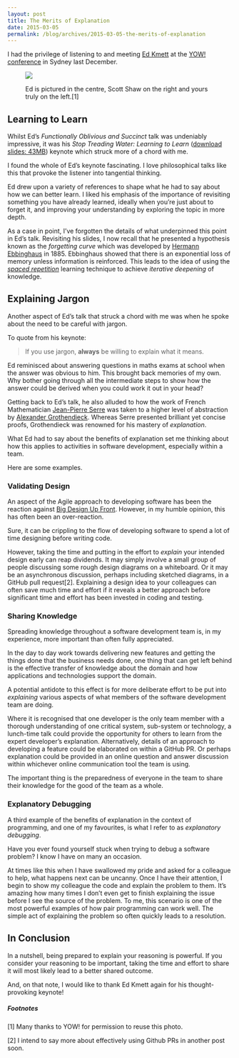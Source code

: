 ```yaml
---
layout: post
title: The Merits of Explanation
date: 2015-03-05
permalink: /blog/archives/2015-03-05-the-merits-of-explanation
---
```


I had the privilege of listening to and meeting [Ed
Kmett](https://twitter.com/kmett) at the [YOW!
conference](http://yowconference.com.au/) in Sydney last December.

<figure>

![](https://keithpitty.com/rails/active_storage/blobs/proxy/eyJfcmFpbHMiOnsibWVzc2FnZSI6IkJBaHBOUT09IiwiZXhwIjpudWxsLCJwdXIiOiJibG9iX2lkIn19--4d4e652f195d0119c6c89d3faa014aec1fa66a99/with-ed-kmett.jpg)

<figcaption>

Ed is pictured in the centre, Scott Shaw on the right and yours truly on
the left.[1]

</figcaption>
</figure>

## Learning to Learn

Whilst Ed’s *Functionally Oblivious and Succinct* talk was undeniably
impressive, it was his *Stop Treading Water: Learning to Learn*
([download slides:
43MB](http://yowconference.com.au/slides/yow2014/Kmett-StopTreadingWater.pdf))
keynote which struck more of a chord with me.

I found the whole of Ed’s keynote fascinating. I love philosophical
talks like this that provoke the listener into tangential thinking.

Ed drew upon a variety of references to shape what he had to say about
how we can better learn. I liked his emphasis of the importance of
revisiting something you have already learned, ideally when you’re just
about to forget it, and improving your understanding by exploring the
topic in more depth.

As a case in point, I’ve forgotten the details of what underpinned this
point in Ed’s talk. Revisiting his slides, I now recall that he
presented a hypothesis known as the *forgetting curve* which was
developed by [Hermann
Ebbinghaus](http://en.wikipedia.org/wiki/Hermann_Ebbinghaus) in 1885.
Ebbinghaus showed that there is an exponential loss of memory unless
information is reinforced. This leads to the idea of using the [*spaced
repetition*](http://en.wikipedia.org/wiki/Spaced_repetition) learning
technique to achieve *iterative deepening* of knowledge.

## Explaining Jargon

Another aspect of Ed’s talk that struck a chord with me was when he
spoke about the need to be careful with jargon.

To quote from his keynote:

> If you use jargon, **always** be willing to explain what it means.

Ed reminisced about answering questions in maths exams at school when
the answer was obvious to him. This brought back memories of my own. Why
bother going through all the intermediate steps to show how the answer
could be derived when you could work it out in your head?

Getting back to Ed’s talk, he also alluded to how the work of French
Mathematician [Jean-Pierre
Serre](http://en.wikipedia.org/wiki/Jean-Pierre_Serre) was taken to a
higher level of abstraction by [Alexander
Grothendieck](http://en.wikipedia.org/wiki/Alexander_Grothendieck).
Whereas Serre presented brilliant yet concise proofs, Grothendieck was
renowned for his mastery of *explanation*.

What Ed had to say about the benefits of explanation set me thinking
about how this applies to activities in software development, especially
within a team.

Here are some examples.

### Validating Design

An aspect of the Agile approach to developing software has been the
reaction against [Big Design Up
Front](http://c2.com/cgi/wiki?BigDesignUpFront). However, in my humble
opinion, this has often been an over-reaction.

Sure, it can be crippling to the flow of developing software to spend a
lot of time designing before writing code.

However, taking the time and putting in the effort to *explain* your
intended design early can reap dividends. It may simply involve a small
group of people discussing some rough design diagrams on a whiteboard.
Or it may be an asynchronous discussion, perhaps including sketched
diagrams, in a GitHub pull request[2]. Explaining a design idea to your
colleagues can often save much time and effort if it reveals a better
approach before significant time and effort has been invested in coding
and testing.

### Sharing Knowledge

Spreading knowledge throughout a software development team is, in my
experience, more important than often fully appreciated.

In the day to day work towards delivering new features and getting the
things done that the business needs done, one thing that can get left
behind is the effective transfer of knowledge about the domain and how
applications and technologies support the domain.

A potential antidote to this effect is for more deliberate effort to be
put into *explaining* various aspects of what members of the software
development team are doing.

Where it is recognised that one developer is the only team member with a
thorough understanding of one critical system, sub-system or technology,
a lunch-time talk could provide the opportunity for others to learn from
the expert developer’s explanation. Alternatively, details of an
approach to developing a feature could be elaborated on within a GitHub
PR. Or perhaps explanation could be provided in an online question and
answer discussion within whichever online communication tool the team is
using.

The important thing is the preparedness of everyone in the team to share
their knowledge for the good of the team as a whole.

### Explanatory Debugging

A third example of the benefits of explanation in the context of
programming, and one of my favourites, is what I refer to as
*explanatory debugging*.

Have you ever found yourself stuck when trying to debug a software
problem? I know I have on many an occasion.

At times like this when I have swallowed my pride and asked for a
colleague to help, what happens next can be uncanny. Once I have their
attention, I begin to show my colleague the code and explain the problem
to them. It’s amazing how many times I don’t even get to finish
explaining the issue before I see the source of the problem. To me, this
scenario is one of the most powerful examples of how pair programming
can work well. The simple act of explaining the problem so often quickly
leads to a resolution.

## In Conclusion

In a nutshell, being prepared to explain your reasoning is powerful. If
you consider your reasoning to be important, taking the time and effort
to share it will most likely lead to a better shared outcome.

And, on that note, I would like to thank Ed Kmett again for his
thought-provoking keynote!

##### Footnotes

[1] Many thanks to YOW! for permission to reuse this photo.

[2] I intend to say more about effectively using Github PRs in another
post soon.
